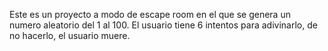Este es un proyecto a modo de escape room en el que se genera un numero aleatorio del 1 al 100. El usuario tiene 6 intentos para adivinarlo, de no hacerlo, el usuario muere.
